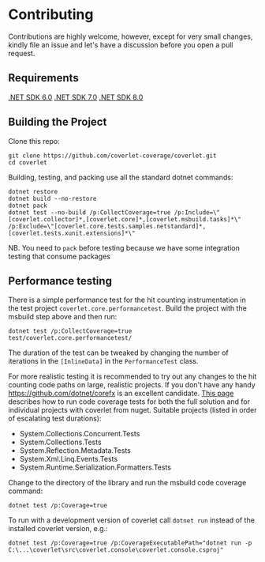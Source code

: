 # Contributing

Contributions are highly welcome, however, except for very small changes, kindly file an issue and let's have a discussion before you open a pull request.

## Requirements

[.NET SDK 6.0](https://dotnet.microsoft.com/en-us/download/dotnet/6.0)
[.NET SDK 7.0](https://dotnet.microsoft.com/en-us/download/dotnet/7.0)
[.NET SDK 8.0](https://dotnet.microsoft.com/en-us/download/dotnet/8.0)

## Building the Project

Clone this repo:

    git clone https://github.com/coverlet-coverage/coverlet.git
    cd coverlet

Building, testing, and packing use all the standard dotnet commands:

    dotnet restore
    dotnet build --no-restore
    dotnet pack
    dotnet test --no-build /p:CollectCoverage=true /p:Include=\"[coverlet.collector]*,[coverlet.core]*,[coverlet.msbuild.tasks]*\" /p:Exclude=\"[coverlet.core.tests.samples.netstandard]*,[coverlet.tests.xunit.extensions]*\"

NB. You need to `pack` before testing because we have some integration testing that consume packages

## Performance testing

There is a simple performance test for the hit counting instrumentation in the test project `coverlet.core.performancetest`.  Build the project with the msbuild step above and then run:

    dotnet test /p:CollectCoverage=true test/coverlet.core.performancetest/

The duration of the test can be tweaked by changing the number of iterations in the `[InlineData]` in the `PerformanceTest` class.

For more realistic testing it is recommended to try out any changes to the hit counting code paths on large, realistic projects.  If you don't have any handy https://github.com/dotnet/corefx is an excellent candidate.  [This page](https://github.com/dotnet/corefx/blob/master/Documentation/building/code-coverage.md) describes how to run code coverage tests for both the full solution and for individual projects with coverlet from nuget. Suitable projects (listed in order of escalating test durations):

* System.Collections.Concurrent.Tests
* System.Collections.Tests
* System.Reflection.Metadata.Tests
* System.Xml.Linq.Events.Tests
* System.Runtime.Serialization.Formatters.Tests

Change to the directory of the library and run the msbuild code coverage command:

    dotnet test /p:Coverage=true

To run with a development version of coverlet call `dotnet run` instead of the installed coverlet version, e.g.:

    dotnet test /p:Coverage=true /p:CoverageExecutablePath="dotnet run -p C:\...\coverlet\src\coverlet.console\coverlet.console.csproj"
